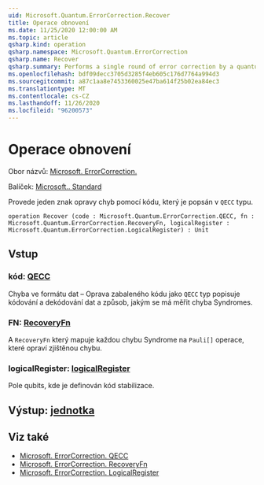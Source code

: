 ```yaml
---
uid: Microsoft.Quantum.ErrorCorrection.Recover
title: Operace obnovení
ms.date: 11/25/2020 12:00:00 AM
ms.topic: article
qsharp.kind: operation
qsharp.namespace: Microsoft.Quantum.ErrorCorrection
qsharp.name: Recover
qsharp.summary: Performs a single round of error correction by a quantum code described by a `QECC` type.
ms.openlocfilehash: bdf09decc3705d3285f4eb605c176d7764a994d3
ms.sourcegitcommit: a87c1aa8e7453360025e47ba614f25b02ea84ec3
ms.translationtype: MT
ms.contentlocale: cs-CZ
ms.lasthandoff: 11/26/2020
ms.locfileid: "96200573"
---
```

# <a name="recover-operation"></a>Operace obnovení

Obor názvů: [Microsoft. ErrorCorrection.](xref:Microsoft.Quantum.ErrorCorrection)

Balíček: [Microsoft.. Standard](https://nuget.org/packages/Microsoft.Quantum.Standard)


Provede jeden znak opravy chyb pomocí kódu, který je popsán v `QECC` typu.

```qsharp
operation Recover (code : Microsoft.Quantum.ErrorCorrection.QECC, fn : Microsoft.Quantum.ErrorCorrection.RecoveryFn, logicalRegister : Microsoft.Quantum.ErrorCorrection.LogicalRegister) : Unit
```


## <a name="input"></a>Vstup

### <a name="code--qecc"></a>kód: [QECC](xref:Microsoft.Quantum.ErrorCorrection.QECC)

Chyba ve formátu dat – Oprava zabaleného kódu jako `QECC` typ popisuje kódování a dekódování dat a způsob, jakým se má měřit chyba Syndromes.


### <a name="fn--recoveryfn"></a>FN: [RecoveryFn](xref:Microsoft.Quantum.ErrorCorrection.RecoveryFn)

A `RecoveryFn` který mapuje každou chybu Syndrome na `Pauli[]` operace, které opraví zjištěnou chybu.


### <a name="logicalregister--logicalregister"></a>logicalRegister: [logicalRegister](xref:Microsoft.Quantum.ErrorCorrection.LogicalRegister)

Pole qubits, kde je definován kód stabilizace.



## <a name="output--unit"></a>Výstup: [jednotka](xref:microsoft.quantum.lang-ref.unit)



## <a name="see-also"></a>Viz také

- [Microsoft. ErrorCorrection. QECC](xref:Microsoft.Quantum.ErrorCorrection.QECC)
- [Microsoft. ErrorCorrection. RecoveryFn](xref:Microsoft.Quantum.ErrorCorrection.RecoveryFn)
- [Microsoft. ErrorCorrection. LogicalRegister](xref:Microsoft.Quantum.ErrorCorrection.LogicalRegister)